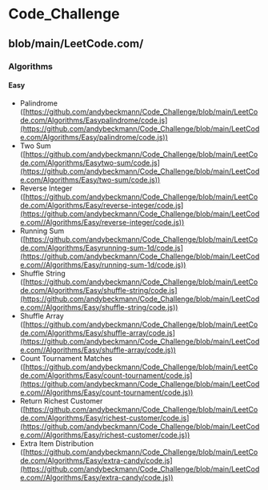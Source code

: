 # Code_Challenge

## blob/main/LeetCode.com/

### Algorithms

#### Easy

- Palindrome ([https://github.com/andybeckmann/Code_Challenge/blob/main/LeetCode.com/Algorithms/Easypalindrome/code.js](https://github.com/andybeckmann/Code_Challenge/blob/main/LeetCode.com/Algorithms/Easy/palindrome/code.js))
- Two Sum ([https://github.com/andybeckmann/Code_Challenge/blob/main/LeetCode.com/Algorithms/Easytwo-sum/code.js](https://github.com/andybeckmann/Code_Challenge/blob/main/LeetCode.com/Algorithms/Easy/two-sum/code.js))
- Reverse Integer ([https://github.com/andybeckmann/Code_Challenge/blob/main/LeetCode.com/Algorithms/Easy/reverse-integer/code.js](https://github.com/andybeckmann/Code_Challenge/blob/main/LeetCode.com//Algorithms/Easy/reverse-integer/code.js))
- Running Sum ([https://github.com/andybeckmann/Code_Challenge/blob/main/LeetCode.com/Algorithms/Easyrunning-sum-1d/code.js](https://github.com/andybeckmann/Code_Challenge/blob/main/LeetCode.com//Algorithms/Easy/running-sum-1d/code.js))
- Shuffle String ([https://github.com/andybeckmann/Code_Challenge/blob/main/LeetCode.com/Algorithms/Easy/shuffle-string/code.js](https://github.com/andybeckmann/Code_Challenge/blob/main/LeetCode.com//Algorithms/Easy/shuffle-string/code.js))
- Shuffle Array ([https://github.com/andybeckmann/Code_Challenge/blob/main/LeetCode.com/Algorithms/Easy/shuffle-array/code.js](https://github.com/andybeckmann/Code_Challenge/blob/main/LeetCode.com//Algorithms/Easy/shuffle-array/code.js))
- Count Tournament Matches ([https://github.com/andybeckmann/Code_Challenge/blob/main/LeetCode.com/Algorithms/Easy/count-tournament/code.js](https://github.com/andybeckmann/Code_Challenge/blob/main/LeetCode.com//Algorithms/Easy/count-tournament/code.js))
- Return Richest Customer ([https://github.com/andybeckmann/Code_Challenge/blob/main/LeetCode.com/Algorithms/Easy/richest-customer/code.js](https://github.com/andybeckmann/Code_Challenge/blob/main/LeetCode.com//Algorithms/Easy/richest-customer/code.js))
- Extra Item Distribution ([https://github.com/andybeckmann/Code_Challenge/blob/main/LeetCode.com/Algorithms/Easy/extra-candy/code.js](https://github.com/andybeckmann/Code_Challenge/blob/main/LeetCode.com//Algorithms/Easy/extra-candy/code.js))